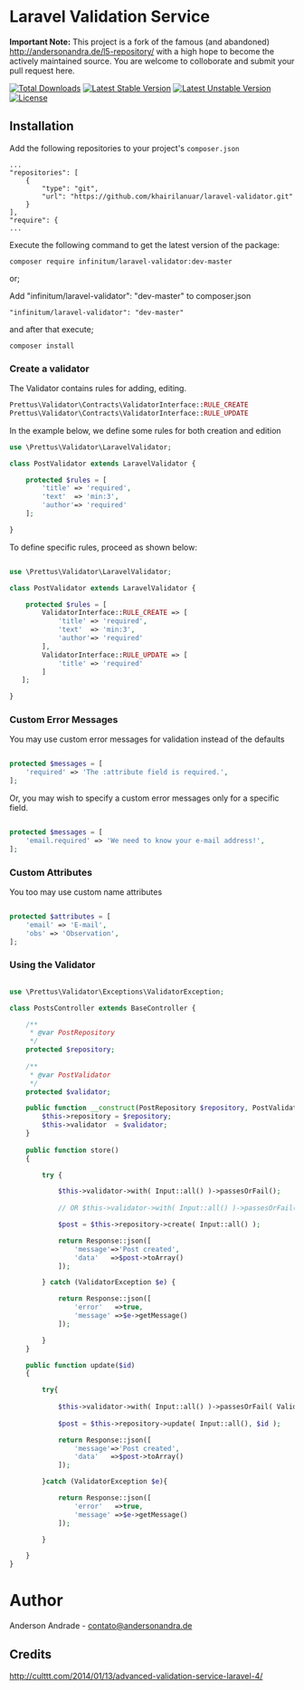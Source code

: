 # Laravel Validation Service

**Important Note:** This project is a fork of the famous (and abandoned) http://andersonandra.de/l5-repository/ with a high hope to become 
the actively maintained source. You are welcome to colloborate and submit your pull request here.


[![Total Downloads](https://poser.pugx.org/prettus/laravel-validation/downloads.svg)](https://packagist.org/packages/prettus/laravel-validation)
[![Latest Stable Version](https://poser.pugx.org/prettus/laravel-validation/v/stable.svg)](https://packagist.org/packages/prettus/laravel-validation)
[![Latest Unstable Version](https://poser.pugx.org/prettus/laravel-validation/v/unstable.svg)](https://packagist.org/packages/prettus/laravel-validation)
[![License](https://poser.pugx.org/prettus/laravel-validation/license.svg)](https://packagist.org/packages/prettus/laravel-validation)

## Installation

Add the following repositories to your project's `composer.json`

```terminal
...
"repositories": [
    {
        "type": "git",
        "url": "https://github.com/khairilanuar/laravel-validator.git"
    }
],
"require": {
...

```

Execute the following command to get the latest version of the package:

```terminal
composer require infinitum/laravel-validator:dev-master
```

or;

Add "infinitum/laravel-validator": "dev-master" to composer.json
 
```terminal
"infinitum/laravel-validator": "dev-master"
```

and after that execute;
```terminal
composer install
```
    
### Create a validator

The Validator contains rules for adding, editing.

```php
Prettus\Validator\Contracts\ValidatorInterface::RULE_CREATE
Prettus\Validator\Contracts\ValidatorInterface::RULE_UPDATE
```
    
In the example below, we define some rules for both creation and edition

```php
use \Prettus\Validator\LaravelValidator;

class PostValidator extends LaravelValidator {

    protected $rules = [
        'title' => 'required',
        'text'  => 'min:3',
        'author'=> 'required'
    ];

}

```

To define specific rules, proceed as shown below:

```php

use \Prettus\Validator\LaravelValidator;

class PostValidator extends LaravelValidator {

    protected $rules = [
        ValidatorInterface::RULE_CREATE => [
            'title' => 'required',
            'text'  => 'min:3',
            'author'=> 'required'
        ],
        ValidatorInterface::RULE_UPDATE => [
            'title' => 'required'
        ]
   ];

}

```

### Custom Error Messages

You may use custom error messages for validation instead of the defaults

```php

protected $messages = [
    'required' => 'The :attribute field is required.',
];

```

Or, you may wish to specify a custom error messages only for a specific field.

```php

protected $messages = [
    'email.required' => 'We need to know your e-mail address!',
];

```

### Custom Attributes

You too may use custom name attributes

```php

protected $attributes = [
    'email' => 'E-mail',
    'obs' => 'Observation',
];

```

### Using the Validator

```php

use \Prettus\Validator\Exceptions\ValidatorException;

class PostsController extends BaseController {

    /**
     * @var PostRepository
     */
    protected $repository;
    
    /**
     * @var PostValidator
     */
    protected $validator;

    public function __construct(PostRepository $repository, PostValidator $validator){
        $this->repository = $repository;
        $this->validator  = $validator;
    }
   
    public function store()
    {

        try {

            $this->validator->with( Input::all() )->passesOrFail();
            
            // OR $this->validator->with( Input::all() )->passesOrFail( ValidatorInterface::RULE_CREATE );

            $post = $this->repository->create( Input::all() );

            return Response::json([
                'message'=>'Post created',
                'data'   =>$post->toArray()
            ]);

        } catch (ValidatorException $e) {

            return Response::json([
                'error'   =>true,
                'message' =>$e->getMessage()
            ]);

        }
    }

    public function update($id)
    {

        try{
            
            $this->validator->with( Input::all() )->passesOrFail( ValidatorInterface::RULE_UPDATE );
            
            $post = $this->repository->update( Input::all(), $id );

            return Response::json([
                'message'=>'Post created',
                'data'   =>$post->toArray()
            ]);

        }catch (ValidatorException $e){

            return Response::json([
                'error'   =>true,
                'message' =>$e->getMessage()
            ]);

        }

    }
}
```

# Author

Anderson Andrade - <contato@andersonandra.de>

## Credits

http://culttt.com/2014/01/13/advanced-validation-service-laravel-4/
